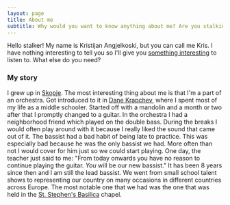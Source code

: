 ```yaml
---
layout: page
title: About me
subtitle: Why would you want to know anything about me? Are you stalking me?
---
```


Hello stalker! My name is Kristijan Angjelkoski, but you can call me Kris. I have nothing interesting to tell you so I'll give you [something interesting](https://music.youtube.com/playlist?list=PLx4gvrc7_Z2VhXnZraTJJF8P-yHL_FHr6&feature=share) to listen to.
What else do you need?

### My story
I grew up in [Skopje](https://en.wikipedia.org/wiki/Skopje). The most interesting thing about me is that I'm a part of an orchestra. Got introduced to it in [Dane Krapchev](https://oudanekrapcev.edu.mk), where I spent most of my life as a middle schooler. Started off with a mandolin and a month or two after that I promptly changed to a guitar.
In the orchestra I had a neighborhood friend which played on the double bass. During the breaks I would often play around with it because I really liked the sound that came out of it. The bassist had a bad habit of being late to practice. This was especially bad because he was the only bassist we had. More often than not I would cover for him just so we could start playing.
One day, the teacher just said to me: "From today onwards you have no reason to continue playing the guitar. *You* will be our new bassist." It has been 8 years since then and I am still the lead bassist. We went from small school talent shows to representing our country on many occasions in different countries across Europe. The most notable one that we had was the one that was held in the [St. Stephen's Basilica](https://en.wikipedia.org/wiki/St._Stephen%27s_Basilica) chapel.
